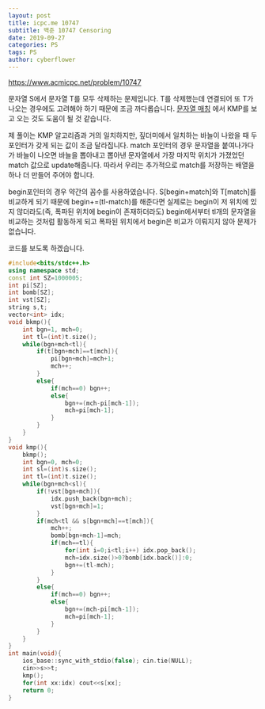 ```yaml
---
layout: post
title: icpc.me 10747
subtitle: 백준 10747 Censoring
date: 2019-09-27
categories: PS
tags: PS
author: cyberflower
---
```


<https://www.acmicpc.net/problem/10747>

문자열 S에서 문자열 T를 모두 삭제하는 문제입니다. T를 삭제했는데 연결되어 또 T가 나오는 경우에도 고려해야 하기 때문에 조금 까다롭습니다. [문자열 매칭](https://cyberflower.github.io/2019/09/24/stringmatch.html) 에서 KMP를 보고 오는 것도 도움이 될 것 같습니다.

제 풀이는 KMP 알고리즘과 거의 일치하지만, 짚더미에서 일치하는 바늘이 나왔을 때 두 포인터가 갖게 되는 값이 조금 달라집니다. match 포인터의 경우 문자열을 붙여나가다가 바늘이 나오면 바늘을 뽑아내고 뽑아낸 문자열에서 가장 마지막 위치가 가졌었던 match 값으로 update해줍니다. 따라서 우리는 추가적으로 match를 저장하는 배열을 하나 더 만들어 주어야 합니다.

begin포인터의 경우 약간의 꼼수를 사용하였습니다. S[begin+match]와 T[match]를 비교하게 되기 때문에 begin+=(tl-match)를 해준다면 실제로는 begin이 저 위치에 있지 않더라도(즉, 폭파된 위치에 begin이 존재하더라도) begin에서부터 tl개의 문자열을 비교하는 것처럼 활동하게 되고 폭파된 위치에서 begin은 비교가 이뤄지지 않아 문제가 없습니다.

코드를 보도록 하겠습니다.

```cpp
#include<bits/stdc++.h>
using namespace std;
const int SZ=1000005;
int pi[SZ];
int bomb[SZ];
int vst[SZ];
string s,t;
vector<int> idx;
void bkmp(){
    int bgn=1, mch=0;
    int tl=(int)t.size();
    while(bgn+mch<tl){
        if(t[bgn+mch]==t[mch]){
            pi[bgn+mch]=mch+1;
            mch++;
        }
        else{
            if(mch==0) bgn++;
            else{
                bgn+=(mch-pi[mch-1]);
                mch=pi[mch-1];
            }
        }
    }
}
void kmp(){
    bkmp();
    int bgn=0, mch=0;
    int sl=(int)s.size();
    int tl=(int)t.size();
    while(bgn+mch<sl){
        if(!vst[bgn+mch]){
            idx.push_back(bgn+mch);
            vst[bgn+mch]=1;
        }
        if(mch<tl && s[bgn+mch]==t[mch]){
            mch++;
            bomb[bgn+mch-1]=mch;
            if(mch==tl){
                for(int i=0;i<tl;i++) idx.pop_back();
                mch=idx.size()>0?bomb[idx.back()]:0;
                bgn+=(tl-mch);
            }
        }
        else{
            if(mch==0) bgn++;
            else{
                bgn+=(mch-pi[mch-1]);
                mch=pi[mch-1];
            }
        }
    }
}
int main(void){
    ios_base::sync_with_stdio(false); cin.tie(NULL);
    cin>>s>>t;
    kmp();
    for(int xx:idx) cout<<s[xx];
    return 0;
}
```
